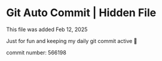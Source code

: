 # Git Auto Commit | Hidden File

This file was added Feb 12, 2025

Just for fun and keeping my daily git commit active 🤪

commit number: 566198
